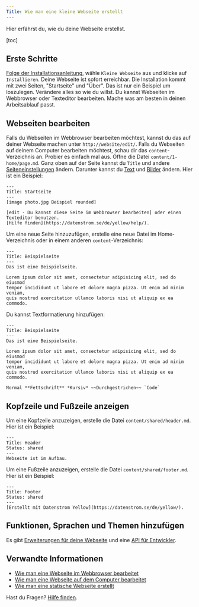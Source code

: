 ```yaml
---
Title: Wie man eine kleine Webseite erstellt
---
```

Hier erfährst du, wie du deine Webseite erstellst.

[toc]

## Erste Schritte

[Folge der Installationsanleitung](how-to-get-started), wähle `Kleine Webseite` aus und klicke auf `Installieren`. Deine Webseite ist sofort erreichbar. Die Installation kommt mit zwei Seiten, "Startseite" und "Über". Das ist nur ein Beispiel um loszulegen. Verändere alles so wie du willst. Du kannst Webseiten im Webbrowser oder Texteditor bearbeiten. Mache was am besten in deinen Arbeitsablauf passt.

## Webseiten bearbeiten

Falls du Webseiten im Webbrowser bearbeiten möchtest, kannst du das auf deiner Webseite machen unter `http://website/edit/`. Falls du Webseiten auf deinem Computer bearbeiten möchtest, schau dir das `content`-Verzeichnis an. Probier es einfach mal aus. Öffne die Datei `content/1-home/page.md`. Ganz oben auf der Seite kannst du `Title` und andere [Seiteneinstellungen](how-to-change-the-system#seiteneinstellungen) ändern. Darunter kannst du [Text](how-to-change-the-content#text) und [Bilder](how-to-change-the-media#bilder) ändern. Hier ist ein Beispiel:

```
---
Title: Startseite
---
[image photo.jpg Beispiel rounded]

[edit - Du kannst diese Seite im Webbrowser bearbeiten] oder einen Texteditor benutzen.  
[Hilfe finden](https://datenstrom.se/de/yellow/help/).
```

Um eine neue Seite hinzuzufügen, erstelle eine neue Datei im Home-Verzeichnis oder in einem anderen `content`-Verzeichnis:

```
---
Title: Beispielseite
---
Das ist eine Beispielseite.

Lorem ipsum dolor sit amet, consectetur adipisicing elit, sed do eiusmod 
tempor incididunt ut labore et dolore magna pizza. Ut enim ad minim veniam, 
quis nostrud exercitation ullamco laboris nisi ut aliquip ex ea commodo.
```

Du kannst Textformatierung hinzufügen:

```
---
Title: Beispielseite
---
Das ist eine Beispielseite.

Lorem ipsum dolor sit amet, consectetur adipisicing elit, sed do eiusmod 
tempor incididunt ut labore et dolore magna pizza. Ut enim ad minim veniam, 
quis nostrud exercitation ullamco laboris nisi ut aliquip ex ea commodo.

Normal **Fettschrift** *Kursiv* ~~Durchgestrichen~~ `Code`
```

## Kopfzeile und Fußzeile anzeigen

Um eine Kopfzeile anzuzeigen, erstelle die Datei `content/shared/header.md`. Hier ist ein Beispiel:

```
---
Title: Header
Status: shared
---
Webseite ist im Aufbau.
```

Um eine Fußzeile anzuzeigen, erstelle die Datei `content/shared/footer.md`. Hier ist ein Beispiel:

```
---
Title: Footer
Status: shared
---
[Erstellt mit Datenstrom Yellow](https://datenstrom.se/de/yellow/).
```

## Funktionen, Sprachen und Themen hinzufügen

Es gibt [Erweiterungen für deine Webseite](https://github.com/datenstrom/yellow-extensions/tree/main/README-de.md) und eine [API für Entwickler](api-for-developers).

## Verwandte Informationen

* [Wie man eine Webseite im Webbrowser bearbeitet](https://github.com/annaesvensson/yellow-edit/tree/main/README-de.md)
* [Wie man eine Webseite auf dem Computer bearbeitet](https://github.com/annaesvensson/yellow-core/tree/main/README-de.md)
* [Wie man eine statische Webseite erstellt](https://github.com/annaesvensson/yellow-command/tree/main/README-de.md)

Hast du Fragen? [Hilfe finden](.).
